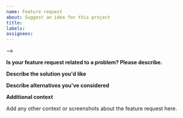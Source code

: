 ```yaml
---
name: Feature request
about: Suggest an idea for this project
title:
labels:
assignees:
---
```


<!--
IF YOU DON'T FILL OUT THE FOLLOWING INFORMATION, WE MIGHT CLOSE YOUR ISSUE WITHOUT INVESTIGATING


!! Please do not submit support requests here. !!

**for community support**

      - use [gitter](https://gitter.im/node-opcua/node-opcua)
      - use [stackoverflow](https://stackoverflow.com/questions/tagged/node-opcua)
      - access the "NodeOPCUA by example" book at https://leanpub.com/node-opcuabyexample

**for professional support** 

You can access sterfive professional support by subscribing to our **[NODE-OPCUA membership program](https://support.sterfive.com)**
     
                           https://support.sterfive.com
                 
Professional support ensures the following:

- 🚀 Fast reply and resolution
- 🔐 confidentiality & privacy
- 🔍 dedicated investigation for your issue
- 🐛 prompt resolution of bugs or issues
- 📖 free access to the most up to date and online version of [node-opcua by example](https://leanpub.com/node-opcuabyexample)



You may also [contact Sterfive directly](https://www.sterfive.com) for dedicated professional support: mailto:contact@sterfive.com


**Consider backing or sponsoring the node-opcua initiative** 

Node-opcua is an initiative of sterfive.com.
Sterfive is an independent company and not affiliated with any industrial or software vendors.
Sterfive is a corporate member of the OPC Foundation.
Sterfive needs the support of the node-opcua users to maintain a high-quality level and always up-to-date technology. 

Once you have evaluated node-opcua and prove it useful to your company, please consider backing us and sponsoring us.

                 https://github.com/sponsors/node-opcua 
             or 
                 https://opencollective.com/node-opcua 
             or
                 contact us directly   mailto:contact@sterfive.com
                 
Grants ensure the following:

🔨 Long term maintenance of the project
⚙️ maintain the website and continuous integration platform
🛣  Progress on the road-map
🐛 Quick responses to bug reports
🚀 New features & enhancements
⚖️ representing the node-opcua user community at the OPC Foundation

Features requests are considered in order of relevance and thanks to the support of our sponsors.

-->




-->

**Is your feature request related to a problem? Please describe.**
<!-- 
    A clear and concise description of what the problem is. 
--->

**Describe the solution you'd like**
<!-- 
    Provide a clear and concise description of what you want to happen.
--->

**Describe alternatives you've considered**
<!-- 
    Provide a clear and concise description of any alternative solutions or features you've considered.
--->

**Additional context**

Add any other context or screenshots about the feature request here.

